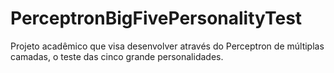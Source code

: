 # PerceptronBigFivePersonalityTest
Projeto acadêmico que visa desenvolver através do Perceptron de múltiplas camadas, o teste das cinco grande personalidades.

